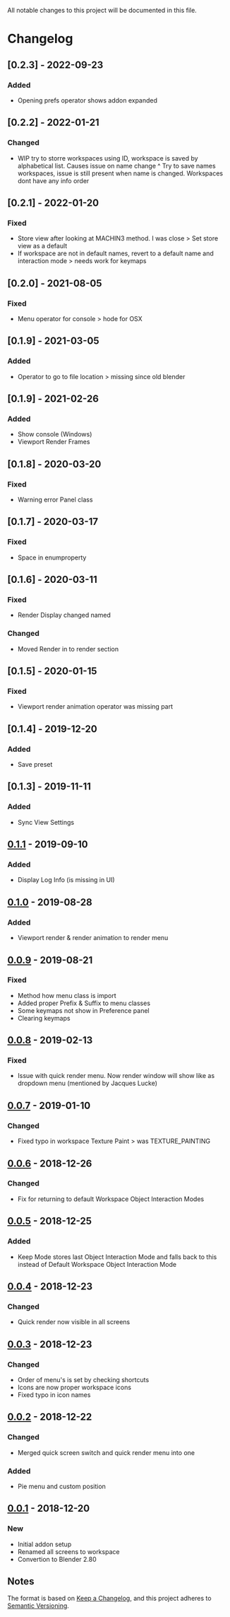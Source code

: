 All notable changes to this project will be documented in this file.
# Changelog

## [0.2.3] - 2022-09-23
### Added
- Opening prefs operator shows addon expanded

## [0.2.2] - 2022-01-21
### Changed
- WIP try to storre workspaces using ID, workspace is saved by alphabetical list. Causes issue on name change
  ^ Try to save names workspaces, issue is still present when name is changed. Workspaces dont have any info order  


## [0.2.1] - 2022-01-20
### Fixed
- Store view after looking at MACHIN3 method. I was close > Set store view as a default
- If workspace are not in default names, revert to a default name and interaction mode > needs work for keymaps

## [0.2.0] - 2021-08-05
### Fixed
- Menu operator for console > hode for OSX

## [0.1.9] - 2021-03-05
### Added
- Operator to go to file location > missing since old blender

## [0.1.9] - 2021-02-26
### Added
- Show console (Windows)
- Viewport Render Frames

## [0.1.8] - 2020-03-20
### Fixed
- Warning error Panel class


## [0.1.7] - 2020-03-17
### Fixed
- Space in enumproperty

## [0.1.6] - 2020-03-11
### Fixed
- Render Display changed named

### Changed
- Moved Render in to render section

## [0.1.5] - 2020-01-15
### Fixed
- Viewport render animation operator was missing part

## [0.1.4] - 2019-12-20
### Added
- Save preset

## [0.1.3] - 2019-11-11
### Added
- Sync View Settings

## [0.1.1] - 2019-09-10
### Added
- Display Log Info (is missing in UI)

## [0.1.0] - 2019-08-28
### Added
- Viewport render & render animation to render menu

## [0.0.9] - 2019-08-21
### Fixed
- Method how menu class is import
- Added proper Prefix & Suffix to menu classes
- Some keymaps not show in Preference panel
- Clearing keymaps

## [0.0.8] - 2019-02-13
### Fixed
- Issue with quick render menu. Now render window will show like as dropdown menu (mentioned by Jacques Lucke)

## [0.0.7] - 2019-01-10
### Changed
- Fixed typo in workspace Texture Paint > was TEXTURE_PAINTING

## [0.0.6] - 2018-12-26
### Changed
- Fix for returning to default Workspace Object Interaction Modes

## [0.0.5] - 2018-12-25
### Added
- Keep Mode stores last Object Interaction Mode and falls back to this instead of Default Workspace Object Interaction Mode

## [0.0.4] - 2018-12-23
### Changed
- Quick render now visible in all screens

## [0.0.3] - 2018-12-23
### Changed
- Order of menu's is set by checking shortcuts
- Icons are now proper workspace icons
- Fixed typo in icon names

## [0.0.2] - 2018-12-22
### Changed
- Merged quick screen switch and quick render menu into one

### Added
- Pie menu and custom position

## [0.0.1] - 2018-12-20
### New
- Initial addon setup
- Renamed all screens to workspace
- Convertion to Blender 2.80

## Notes
The format is based on [Keep a Changelog](https://keepachangelog.com/en/1.0.0/),
and this project adheres to [Semantic Versioning](https://semver.org/spec/v2.0.0.html).
<!--### Official Rigify Info-->

[1.2.1]:https://github.com/schroef/QuickSwitch/releases/tag/v.0.2.3
[1.2.1]:https://github.com/schroef/QuickSwitch/releases/tag/v.0.2.2
[0.1.1]:https://github.com/schroef/QuickSwitch/releases/tag/v.0.1.1
[0.1.0]:https://github.com/schroef/QuickSwitch/releases/tag/v.0.1.0
[0.0.9]:https://github.com/schroef/QuickSwitch/releases/tag/v.0.0.9
[0.0.8]:https://github.com/schroef/QuickSwitch/releases/tag/v.0.0.8
[0.0.7]:https://github.com/schroef/QuickSwitch/releases/tag/v.0.0.7
[0.0.6]:https://github.com/schroef/QuickSwitch/releases/tag/v.0.0.6
[0.0.5]:https://github.com/schroef/QuickSwitch/releases/tag/v.0.0.5
[0.0.4]:https://github.com/schroef/QuickSwitch/releases/tag/v.0.0.4
[0.0.3]:https://github.com/schroef/QuickSwitch/releases/tag/v.0.0.3
[0.0.2]:https://github.com/schroef/QuickSwitch/releases/tag/v.0.0.2
[0.0.1]:https://github.com/schroef/QuickSwitch/releases/tag/v.0.0.1
